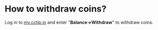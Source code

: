# How to withdraw coins?

Log in to [my.cctip.io](https://my.cctip.io) and enter "**Balance-&gt;Withdraw**" to withdraw coins.

